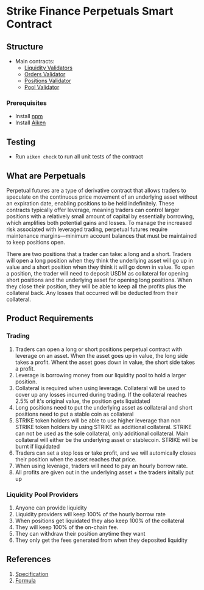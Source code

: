 # Strike Finance Perpetuals Smart Contract

## Structure

- Main contracts:
  - [Liquidity Validators](/validators/liquidity.ak)
  - [Orders Validator](/validators/orders.ak)
  - [Positions Validator](/validators/pools.ak)
  - [Pool Validator](/validators/positions.ak)

### Prerequisites

- Install [npm](https://docs.npmjs.com/downloading-and-installing-node-js-and-npm)
- Install [Aiken](https://aiken-lang.org/installation-instructions)

## Testing

- Run `aiken check` to run all unit tests of the contract

## What are Perpetuals

Perpetual futures are a type of derivative contract that allows traders to speculate on the continuous price movement of an underlying asset without an expiration date, enabling positions to be held indefinitely. These contracts typically offer leverage, meaning traders can control larger positions with a relatively small amount of capital by essentially borrowing, which amplifies both potential gains and losses. To manage the increased risk associated with leveraged trading, perpetual futures require maintenance margins—minimum account balances that must be maintained to keep positions open.

There are two positions that a trader can take: a long and a short. Traders will open a long position when they think the underlying asset will go up in value and a short position when they think it will go down in value. To open a position, the trader will need to deposit USDM as collateral for opening short positions and the underlying asset for opening long positions. When they close their position, they will be able to keep all the profits plus the collateral back. Any losses that occurred will be deducted from their collateral.

## Product Requirements

### Trading

1. Traders can open a long or short positions perpetual contract with leverage on an asset. When the asset goes up in value, the long side takes a profit. Whent the asset goes down in value, the short side takes a profit.
2. Leverage is borrowing money from our liquidity pool to hold a larger position.
3. Collateral is required when using leverage. Collateral will be used to cover up any losses incurred during trading. If the collateral reaches 2.5% of it's original value, the position gets liquidated
4. Long positions need to put the underlying asset as collateral and short positions need to put a stable coin as collateral
5. STRIKE token holders will be able to use higher leverage than non STRIKE token holders by using STRIKE as additional collateral. STRIKE can not be used as the sole collateral, only additional collateral. Main collateral will either be the underlying asset or stablecoin. STRIKE will be burnt if liquidated
6. Traders can set a stop loss or take profit, and we will automically closes their position when the asset reaches that price.
7. When using leverage, traders will need to pay an hourly borrow rate.
8. All profits are given out in the underlying asset + the traders initally put up

### Liquidity Pool Providers

1. Anyone can provide liquidity
2. Liquidity providers will keep 100% of the hourly borrow rate
3. When positions get liquidated they also keep 100% of the collateral
4. They will keep 100% of the on-chain fee.
5. They can withdraw their position anytime they want
6. They only get the fees generated from when they deposited liquidity

## References

1. [Specification](/docs/specs.md)
2. [Formula](/docs/formula.md)
